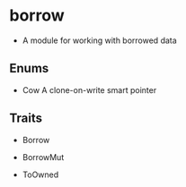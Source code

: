 # borrow

- A module for working with borrowed data

## Enums
- Cow A clone-on-write smart pointer

## Traits

- Borrow

- BorrowMut

- ToOwned